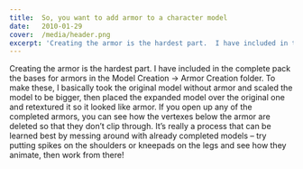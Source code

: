 ```yaml
---
title:  So, you want to add armor to a character model
date:   2010-01-29
cover:  /media/header.png
excerpt: 'Creating the armor is the hardest part.  I have included in the complete pack the bases for armors in the Model Creation -> Armor Creation folder.  To make these, I basically took the original model without armor and scaled the model to be bigger, then placed the expanded model over the original one and retextured it so it looked like armor...'
---
```

Creating the armor is the hardest part.  I have included in the complete pack the bases for armors in the Model Creation -> Armor Creation folder.  To make these, I basically took the original model without armor and scaled the model to be bigger, then placed the expanded model over the original one and retextured it so it looked like armor.  If you open up any of the completed armors, you can see how the vertexes below the armor are deleted so that they don’t clip through.  It’s really a process that can be learned best by messing around with already completed models – try putting spikes on the shoulders or kneepads on the legs and see how they animate, then work from there!